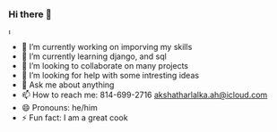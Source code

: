 ### Hi there 👋
<a href="https://www.linkedin.com/in/akshat-harlalka-8968bb1b7/m"> <img src="https://upload.wikimedia.org/wikipedia/commons/c/ca/LinkedIn_logo_initials.png" alt="LinkedIn" width="10" height="10" style="vertical-align:bottom"> </a>

- 🔭 I’m currently working on imporving my skills
- 🌱 I’m currently learning django, and sql
- 👯 I’m looking to collaborate on many projects
- 🤔 I’m looking for help with some intresting ideas
- 💬 Ask me about anything
- 📫 How to reach me: 814-699-2716 akshatharlalka.ah@icloud.com
- 😄 Pronouns: he/him
- ⚡ Fun fact: I am a great cook

